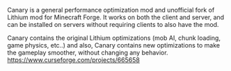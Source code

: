 Canary is a general performance optimization mod and unofficial fork of Lithium mod for Minecraft Forge. It works on both the client and server, and can be installed on servers without requiring clients to also have the mod.

Canary contains the original Lithium optimizations (mob AI, chunk loading, game physics, etc..) and also, Canary contains new optimizations to make the gameplay smoother, without changing any behavior.
https://www.curseforge.com/projects/665658